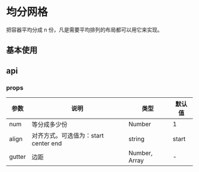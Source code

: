 <!-- <script setup>
  import avGrid from '../../../src/components/avGrid/index.vue'
</script> -->

# 均分网格

把容器平均分成 n 份，凡是需要平均排列的布局都可以用它来实现。

## 基本使用

<!-- <avGrid :num="10">
  <div class="item" v-for="item in 20">1</div>
</avGrid> -->

## api

### props

| 参数   | 说明                                 | 类型          | 默认值 |
| ------ | ------------------------------------ | ------------- | ------ |
| num    | 等分成多少份                         | Number        | 1      |
| align  | 对齐方式。可选值为：start center end | string        | start  |
| gutter | 边距                                 | Number, Array | -      |
